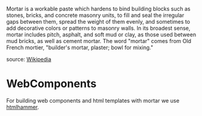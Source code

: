 Mortar is a workable paste which hardens to bind building blocks such as stones, bricks, and concrete masonry units, to fill and seal the irregular gaps between them, spread the weight of them evenly, and sometimes to add decorative colors or patterns to masonry walls. In its broadest sense, mortar includes pitch, asphalt, and soft mud or clay, as those used between mud bricks, as well as cement mortar. The word "mortar" comes from Old French mortier, "builder's mortar, plaster; bowl for mixing."

source: [Wikipedia](https://en.wikipedia.org/wiki/Mortar_(masonry))

# WebComponents
For building web components and html templates with mortar we use [htmlhammer](https://github.com/vsmid/htmlhammer).
